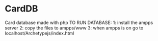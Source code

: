 # CardDB
Card database made with php
TO RUN DATABASE:
1: install the ampps server
2: copy the files to ampps/www
3: when ampps is on go to localhost/Archetypejs/index.html
